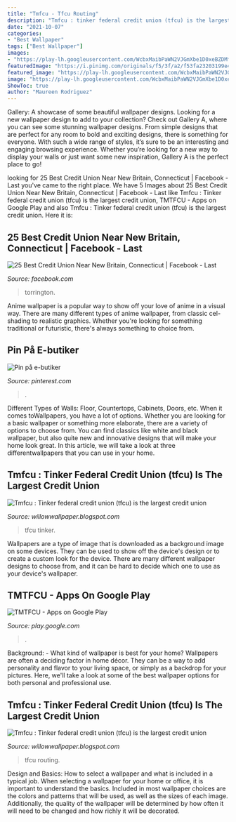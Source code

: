 ```yaml
---
title: "Tmfcu - Tfcu Routing"
description: "Tmfcu : tinker federal credit union (tfcu) is the largest credit union"
date: "2021-10-07"
categories:
- "Best Wallpaper"
tags: ["Best Wallpaper"]
images:
- "https://play-lh.googleusercontent.com/WcbxMaibPaWN2VJGmXbe1D0xeBZDMfvdcB0jMcCztJkXAJLg9xIAmoQyx7qkPggR3jsH=s180"
featuredImage: "https://i.pinimg.com/originals/f5/3f/a2/f53fa23203199e47602561c90b90812e.jpg"
featured_image: "https://play-lh.googleusercontent.com/WcbxMaibPaWN2VJGmXbe1D0xeBZDMfvdcB0jMcCztJkXAJLg9xIAmoQyx7qkPggR3jsH=s180"
image: "https://play-lh.googleusercontent.com/WcbxMaibPaWN2VJGmXbe1D0xeBZDMfvdcB0jMcCztJkXAJLg9xIAmoQyx7qkPggR3jsH=s180"
ShowToc: true
author: "Maureen Rodriguez"
---
```



Gallery: A showcase of some beautiful wallpaper designs.
Looking for a new wallpaper design to add to your collection? Check out Gallery A, where you can see some stunning wallpaper designs. From simple designs that are perfect for any room to bold and exciting designs, there is something for everyone. With such a wide range of styles, it’s sure to be an interesting and engaging browsing experience. Whether you’re looking for a new way to display your walls or just want some new inspiration, Gallery A is the perfect place to go!
		
		
		
		
		
		
		
	

		
looking for 25 Best Credit Union Near New Britain, Connecticut | Facebook - Last you've came to the right place. We have 5 Images about 25 Best Credit Union Near New Britain, Connecticut | Facebook - Last like Tmfcu : Tinker federal credit union (tfcu) is the largest credit union, TMTFCU - Apps on Google Play and also Tmfcu : Tinker federal credit union (tfcu) is the largest credit union. Here it is:
		
    
## 25 Best Credit Union Near New Britain, Connecticut | Facebook - Last

<img loading=lazy src="https://lookaside.fbsbx.com/lookaside/crawler/media/?media_id=3053264504908142" onerror="this.onerror=null;this.src='https://tse3.mm.bing.net/th?id=OIP.vwCY2HrsKDABLO0H5_fhAAHaCg&amp;pid=15.1';" alt="25 Best Credit Union Near New Britain, Connecticut | Facebook - Last">

_Source: facebook.com_

>torrington. 

	

Anime wallpaper is a popular way to show off your love of anime in a visual way. There are many different types of anime wallpaper, from classic cel-shading to realistic graphics. Whether you're looking for something traditional or futuristic, there's always something to choice from.

    
## Pin På E-butiker

<img loading=lazy src="https://i.pinimg.com/originals/f5/3f/a2/f53fa23203199e47602561c90b90812e.jpg" onerror="this.onerror=null;this.src='https://tse1.mm.bing.net/th?id=OIP.DYk0BWxAfDj3gsA7dWq79gHaCw&amp;pid=15.1';" alt="Pin på e-butiker">

_Source: pinterest.com_

>. 

	

Different Types of Walls: Floor, Countertops, Cabinets, Doors, etc.
When it comes toWallpapers, you have a lot of options. Whether you are looking for a basic wallpaper or something more elaborate, there are a variety of options to choose from. You can find classics like white and black wallpaper, but also quite new and innovative designs that will make your home look great. In this article, we will take a look at three differentwallpapers that you can use in your home.

    
## Tmfcu : Tinker Federal Credit Union (tfcu) Is The Largest Credit Union

<img loading=lazy src="http://i1024.photobucket.com/albums/y309/SoybeanWatch/Watch Out Now/IMG_7626 1_zpsntmfcur6.jpg" onerror="this.onerror=null;this.src='https://tse2.mm.bing.net/th?id=OIP.vhnlGaYHrCAobFRnrSOAjwHaEf&amp;pid=15.1';" alt="Tmfcu : Tinker federal credit union (tfcu) is the largest credit union">

_Source: willowwallpaper.blogspot.com_

>tfcu tinker. 

	

Wallpapers are a type of image that is downloaded as a background image on some devices. They can be used to show off the device's design or to create a custom look for the device. There are many different wallpaper designs to choose from, and it can be hard to decide which one to use as your device's wallpaper.

    
## TMTFCU - Apps On Google Play

<img loading=lazy src="https://play-lh.googleusercontent.com/WcbxMaibPaWN2VJGmXbe1D0xeBZDMfvdcB0jMcCztJkXAJLg9xIAmoQyx7qkPggR3jsH=s180" onerror="this.onerror=null;this.src='https://tse3.mm.bing.net/th?id=OIP.1dxHZq0yniirVJeJDLx1vgAAAA&amp;pid=15.1';" alt="TMTFCU - Apps on Google Play">

_Source: play.google.com_

>. 

	

Background: - What kind of wallpaper is best for your home?
Wallpapers are often a deciding factor in home décor. They can be a way to add personality and flavor to your living space, or simply as a backdrop for your pictures. Here, we'll take a look at some of the best wallpaper options for both personal and professional use.

    
## Tmfcu : Tinker Federal Credit Union (tfcu) Is The Largest Credit Union

<img loading=lazy src="https://static4.suedkurier.de/storage/image/3/7/7/5/12605773_shift-966x593_1vPW8G_pCseKu.jpg" onerror="this.onerror=null;this.src='https://tse1.mm.bing.net/th?id=OIP.oCUxwedVsa9Q1m7zdFJLdwHaEi&amp;pid=15.1';" alt="Tmfcu : Tinker federal credit union (tfcu) is the largest credit union">

_Source: willowwallpaper.blogspot.com_

>tfcu routing. 

	

Design and Basics: How to select a wallpaper and what is included in a typical job.
When selecting a wallpaper for your home or office, it is important to understand the basics. Included in most wallpaper choices are the colors and patterns that will be used, as well as the sizes of each image. Additionally, the quality of the wallpaper will be determined by how often it will need to be changed and how richly it will be decorated.

